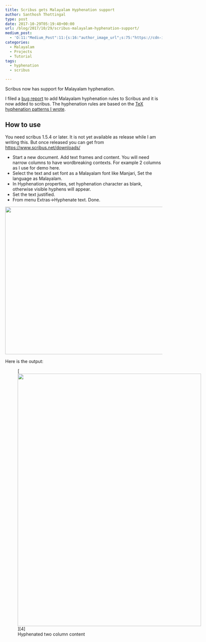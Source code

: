 ```yaml
---
title: Scribus gets Malayalam Hyphenation support
author: Santhosh Thottingal
type: post
date: 2017-10-29T05:19:48+00:00
url: /blog/2017/10/29/scribus-malayalam-hyphenation-support/
medium_post:
  - 'O:11:"Medium_Post":11:{s:16:"author_image_url";s:75:"https://cdn-images-1.medium.com/fit/c/200/200/1*As1EIgy-TLEcibTNPBApCQ.jpeg";s:10:"author_url";s:31:"https://medium.com/@sthottingal";s:11:"byline_name";N;s:12:"byline_email";N;s:10:"cross_link";s:2:"no";s:2:"id";s:11:"6b21a736ec6";s:21:"follower_notification";s:3:"yes";s:7:"license";s:11:"cc-40-by-sa";s:14:"publication_id";s:2:"-1";s:6:"status";s:6:"public";s:3:"url";s:86:"https://medium.com/@sthottingal/scribus-gets-malayalam-hyphenation-support-6b21a736ec6";}'
categories:
  - Malayalam
  - Projects
  - Tutorial
tags:
  - hyphenation
  - scribus

---
```

Scribus now has support for Malayalam hyphenation.

I filed a [bug report][1] to add Malayalam hyphenation rules to Scribus and it is now added to scribus. The hyphenation rules are based on the [TeX hyphenation patterns I wrote][2].

## How to use

You need scribus 1.5.4 or later. It is not yet available as release while I am writing this. But once released you can get from <https://www.scribus.net/downloads/>

  * Start a new document. Add text frames and content. You will need narrow columns to have wordbreaking contexts. For example 2 columns as I use for demo here.
  * Select the text and set font as a Malayalam font like Manjari, Set the language as Malayalam.
  * In Hyphenation properties, set hyphenation character as blank, otherwise visible hyphens will appear.
  * Set the text justified.
  * From menu Extras->Hyphenate text. Done.

[<img class="aligncenter wp-image-1154 size-large" src="/wp-content/uploads/2017/10/ml-hyph-scribus-1024x575.png" alt="" width="840" height="472" srcset="https://thottingal.in/wp-content/uploads/2017/10/ml-hyph-scribus-1024x575.png 1024w, https://thottingal.in/wp-content/uploads/2017/10/ml-hyph-scribus-300x169.png 300w, https://thottingal.in/wp-content/uploads/2017/10/ml-hyph-scribus-768x431.png 768w, https://thottingal.in/wp-content/uploads/2017/10/ml-hyph-scribus-1200x674.png 1200w" sizes="(max-width: 840px) 100vw, 840px" />][3]

Here is the output:

<figure id="attachment_1153" aria-describedby="caption-attachment-1153" style="width: 588px" class="wp-caption aligncenter">[<img class="wp-image-1153 size-full" src="/wp-content/uploads/2017/10/Spectacle.B22246.png" alt="" width="588" height="808" srcset="https://thottingal.in/wp-content/uploads/2017/10/Spectacle.B22246.png 588w, https://thottingal.in/wp-content/uploads/2017/10/Spectacle.B22246-218x300.png 218w" sizes="(max-width: 588px) 100vw, 588px" />][4]<figcaption id="caption-attachment-1153" class="wp-caption-text">Hyphenated two column content</figcaption></figure>

&nbsp;

 [1]: https://bugs.scribus.net/view.php?id=15024
 [2]: https://github.com/smc/hyphenation/blob/master/ml_IN/hyph_ml_IN.dic
 [3]: /wp-content/uploads/2017/10/ml-hyph-scribus.png
 [4]: /wp-content/uploads/2017/10/Spectacle.B22246.png